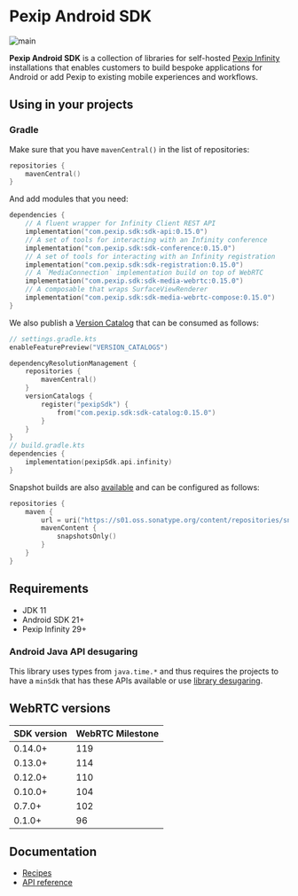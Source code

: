 # Pexip Android SDK

![main](https://github.com/pexip/pexip-android-sdk/actions/workflows/main.yml/badge.svg)

**Pexip Android SDK** is a collection of libraries for
self-hosted [Pexip Infinity](https://docs.pexip.com/admin/admin_intro.htm) installations that
enables customers to build bespoke applications for Android or add Pexip to existing mobile
experiences and workflows.

## Using in your projects

### Gradle

Make sure that you have `mavenCentral()` in the list of repositories:

```kotlin
repositories {
    mavenCentral()
}
```

And add modules that you need:

```kotlin
dependencies {
    // A fluent wrapper for Infinity Client REST API
    implementation("com.pexip.sdk:sdk-api:0.15.0")
    // A set of tools for interacting with an Infinity conference
    implementation("com.pexip.sdk:sdk-conference:0.15.0")
    // A set of tools for interacting with an Infinity registration
    implementation("com.pexip.sdk:sdk-registration:0.15.0")
    // A `MediaConnection` implementation build on top of WebRTC
    implementation("com.pexip.sdk:sdk-media-webrtc:0.15.0")
    // A composable that wraps SurfaceViewRenderer
    implementation("com.pexip.sdk:sdk-media-webrtc-compose:0.15.0")
}
```

We also publish
a [Version Catalog](https://docs.gradle.org/current/userguide/platforms.html#sub:version-catalog)
that can be consumed as follows:

```kotlin
// settings.gradle.kts
enableFeaturePreview("VERSION_CATALOGS")

dependencyResolutionManagement {
    repositories {
        mavenCentral()
    }
    versionCatalogs {
        register("pexipSdk") {
            from("com.pexip.sdk:sdk-catalog:0.15.0")
        }
    }
}
// build.gradle.kts
dependencies {
    implementation(pexipSdk.api.infinity)
}
```

Snapshot builds are
also [available](https://s01.oss.sonatype.org/content/repositories/snapshots/com/pexip/sdk/) and can
be configured as follows:

```kotlin
repositories {
    maven {
        url = uri("https://s01.oss.sonatype.org/content/repositories/snapshots/")
        mavenContent {
            snapshotsOnly()
        }
    }
}
```

## Requirements

* JDK 11
* Android SDK 21+
* Pexip Infinity 29+

### Android Java API desugaring

This library uses types from `java.time.*` and thus requires the projects to have a `minSdk` that
has these APIs available or
use [library desugaring](https://developer.android.com/studio/write/java8-support#library-desugaring).

## WebRTC versions

| SDK version | WebRTC Milestone |
|-------------|------------------|
| 0.14.0+     | 119              |
| 0.13.0+     | 114              |
| 0.12.0+     | 110              |
| 0.10.0+     | 104              |
| 0.7.0+      | 102              |
| 0.1.0+      | 96               |

## Documentation

- [Recipes](https://github.com/pexip/pexip-android-sdk/blob/main/docs/recipes.md)
- [API reference](https://pexip.github.io/pexip-android-sdk/)
